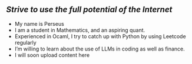 ## *Strive to use the full potential of the Internet*

-  My name is Perseus
-  I am a student in Mathematics, and an aspiring quant.
-  Experienced in Ocaml, I try to catch up with Python by using Leetcode regularly
-  I’m willing to learn about the use of LLMs in coding as well as finance.
- I will soon upload content here



